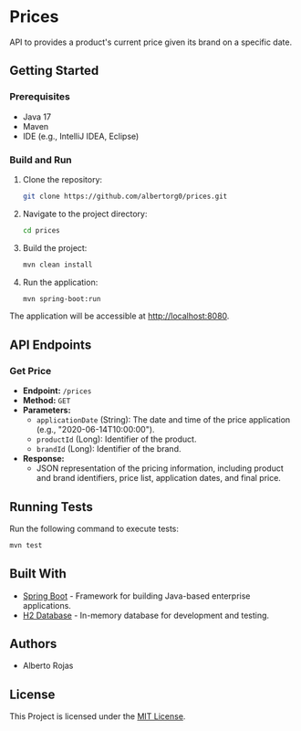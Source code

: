 # Prices

API to provides a product's current price given its brand on a specific date.

## Getting Started

### Prerequisites

- Java 17
- Maven
- IDE (e.g., IntelliJ IDEA, Eclipse)

### Build and Run

1. Clone the repository:

    ```bash
    git clone https://github.com/albertorg0/prices.git
    ```

2. Navigate to the project directory:

    ```bash
    cd prices
    ```

3. Build the project:

    ```bash
    mvn clean install
    ```

4. Run the application:

    ```bash
    mvn spring-boot:run
    ```

The application will be accessible at [http://localhost:8080](http://localhost:8080).

## API Endpoints

### Get Price

- **Endpoint:** `/prices`
- **Method:** `GET`
- **Parameters:**
    - `applicationDate` (String): The date and time of the price application (e.g., "2020-06-14T10:00:00").
    - `productId` (Long): Identifier of the product.
    - `brandId` (Long): Identifier of the brand.
- **Response:**
    - JSON representation of the pricing information, including product and brand identifiers, price list, application
      dates, and final price.

## Running Tests

Run the following command to execute tests:

```bash
mvn test
```

## Built With

- [Spring Boot](https://spring.io/projects/spring-boot) - Framework for building Java-based enterprise applications.
- [H2 Database](https://www.h2database.com/html/main.html) - In-memory database for development and testing.

## Authors

- Alberto Rojas

## License

This Project is licensed under the [MIT License](https://en.wikipedia.org/wiki/MIT_License).